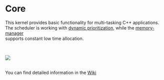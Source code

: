 <h1>Core</h1>

<p>
This kernel provides basic functionality for multi-tasking C++ applications.<br />
The scheduler is working with <a href="https://github.com/svenbieg/Core/wiki/Dynamic-Prioritization">dynamic prioritization</a>,
while the <a href="https://github.com/svenbieg/Heap">memory-manager</a><br />
supports constant low time allocation.<br />
</p>
<br />

<img src="https://github.com/user-attachments/assets/a62770eb-6f1a-4035-a30c-d2c6846475e8" /><br />
<br />

<p>
You can find detailed information in the <a href="https://github.com/svenbieg/Core/wiki">Wiki</a>
</p>

